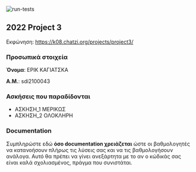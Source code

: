 ![run-tests](../../workflows/run-tests/badge.svg)

## 2022 Project 3

Εκφώνηση: https://k08.chatzi.org/projects/project3/


### Προσωπικά στοιχεία

__Όνομα__: ΕΡΙΚ ΚΑΓΙΑΤΣΚΑ

__Α.Μ.__: sdi2100043

### Ασκήσεις που παραδίδονται


- ΑΣΚΗΣΗ_1 ΜΕΡΙΚΩΣ
- ΑΣΚΗΣΗ_2 ΟΛΟΚΛΗΡΗ

### Documentation

Συμπληρώστε εδώ __όσο documentation χρειάζεται__ ώστε οι βαθμολογητές να
κατανοήσουν πλήρως τις λύσεις σας και να τις βαθμολογήσουν ανάλογα. Αυτό θα
πρέπει να γίνει ανεξάρτητα με το αν ο κώδικάς σας είναι καλά σχολιασμένος,
πράγμα που συνιστάται.
